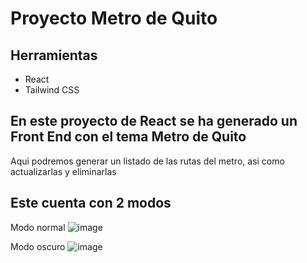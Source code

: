 # Proyecto Metro de Quito
## Herramientas
- React
- Tailwind CSS

## En este proyecto de React se ha generado un Front End con el tema Metro de Quito
Aqui podremos generar un listado de las rutas del metro, asi como actualizarlas y eliminarlas

## Este cuenta con 2 modos

Modo normal
![image](https://github.com/4lanPz/AW_Metro-Pag_2023B/assets/117743495/a6fbe4c0-287c-46bb-8b15-5274346333b5)

Modo oscuro
![image](https://github.com/4lanPz/AW_Metro-Pag_2023B/assets/117743495/f8bb1d2a-fa0d-4b7c-b51f-de8a63003b7d)

